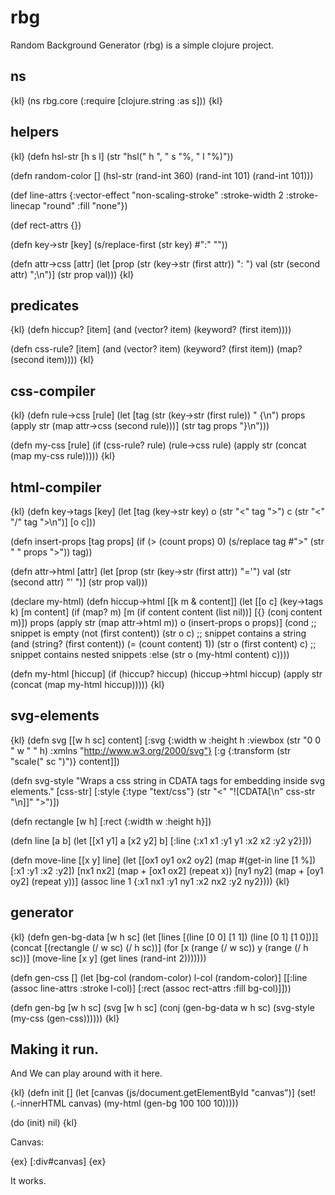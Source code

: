 # rbg
Random Background Generator (rbg) is a simple clojure project.

## ns
{kl}
(ns rbg.core
  (:require [clojure.string :as s]))
{kl}

## helpers
{kl}
(defn hsl-str
  [h s l]
  (str "hsl(" h ", " s "%, " l "%)"))

(defn random-color
  []
  (hsl-str (rand-int 360) (rand-int 101) (rand-int 101)))

(def line-attrs
  {:vector-effect "non-scaling-stroke"
   :stroke-width 2
   :stroke-linecap "round"
   :fill "none"})

(def rect-attrs {})

(defn key->str
  [key]
  (s/replace-first (str key) #":" ""))

(defn attr->css
  [attr]
  (let [prop (str (key->str (first attr)) ": ")
        val (str (second attr) ";\n")]
    (str prop val)))
{kl}

## predicates
{kl}
(defn hiccup?
  [item]
  (and
   (vector? item)
   (keyword? (first item))))

(defn css-rule?
  [item]
  (and 
   (vector? item)
   (keyword? (first item))
   (map? (second item))))
{kl}

## css-compiler
{kl}
(defn rule->css
  [rule]
  (let [tag (str (key->str (first rule)) " {\n")
        props (apply str (map attr->css (second rule)))]
    (str tag props "}\n")))

(defn my-css
  [rule]
  (if (css-rule? rule)
    (rule->css rule)
    (apply str
           (concat (map my-css rule)))))
{kl}

## html-compiler
{kl}
(defn key->tags
  [key]
  (let [tag (key->str key)
        o (str "<" tag ">")
        c (str "<" "/" tag ">\n")]
    [o c]))

(defn insert-props
  [tag props]
  (if (> (count props) 0)
    (s/replace tag #">" (str " " props ">"))
    tag))

(defn attr->html
  [attr]
  (let [prop (str (key->str (first attr)) "='")
        val (str (second attr) "' ")]
    (str prop val)))

(declare my-html)
(defn hiccup->html
  [[k m & content]]
  (let [[o c] (key->tags k)
        [m content] (if (map? m)
                      [m (if content content (list nil))]
                      [{} (conj content m)])
        props (apply str (map attr->html m))
        o (insert-props o props)]
    (cond
      ;; snippet is empty
      (not (first content))
      (str o c)
      ;; snippet contains a string
      (and (string? (first content)) (= (count content) 1))
      (str o (first content) c)
      ;; snippet contains nested snippets
      :else
      (str o (my-html content) c))))

(defn my-html
  [hiccup]
  (if (hiccup? hiccup)
    (hiccup->html hiccup)
    (apply str
           (concat (map my-html hiccup)))))
{kl}

## svg-elements
{kl}
(defn svg
  [[w h sc] content]
  [:svg {:width w
         :height h
         :viewbox (str "0 0 " w " " h)
         :xmlns "http://www.w3.org/2000/svg"}
   [:g {:transform (str "scale(" sc ")")} content]])

(defn svg-style
  "Wraps a css string in CDATA tags for embedding inside svg elements."
  [css-str]
  [:style {:type "text/css"}
   (str "<" "![CDATA[\n"
        css-str
        "\n]]" ">")])

(defn rectangle
  [w h]
  [:rect {:width w
          :height h}])

(defn line
  [a b]
  (let [[x1 y1] a
        [x2 y2] b]
    [:line {:x1 x1
            :y1 y1
            :x2 x2
            :y2 y2}]))

(defn move-line
  [[x y] line]
  (let [[ox1 oy1 ox2 oy2] (map #(get-in line [1 %]) [:x1 :y1 :x2 :y2])
        [nx1 nx2] (map + [ox1 ox2] (repeat x))
        [ny1 ny2] (map + [oy1 oy2] (repeat y))]
    (assoc line 1 {:x1 nx1 :y1 ny1 :x2 nx2 :y2 ny2})))
{kl}

## generator
{kl}
(defn gen-bg-data
  [w h sc]
  (let [lines [(line [0 0] [1 1])
               (line [0 1] [1 0])]]
    (concat
     [(rectangle (/ w sc) (/ h sc))]
     (for [x (range (/ w sc))
           y (range (/ h sc))]
       (move-line [x y] (get lines (rand-int 2)))))))

(defn gen-css
  []
  (let [bg-col (random-color)
        l-col (random-color)]
    [[:line (assoc line-attrs :stroke l-col)]
     [:rect (assoc rect-attrs :fill bg-col)]]))

(defn gen-bg
  [w h sc]
  (svg [w h sc] (conj
       (gen-bg-data w h sc)
       (svg-style (my-css (gen-css))))))
{kl}

## Making it run.
And We can play around with it here.

{kl}
(defn init []
  (let [canvas (js/document.getElementById "canvas")]
    (set! (.-innerHTML canvas) (my-html (gen-bg 100 100 10)))))

(do (init) nil)
{kl}

Canvas:

{ex}
[:div#canvas]
{ex}

It works.

